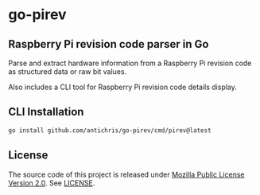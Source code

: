 # go-pirev

## Raspberry Pi revision code parser in Go

Parse and extract hardware information from a Raspberry Pi revision code as structured data or raw bit values.

Also includes a CLI tool for Raspberry Pi revision code details display.

## CLI Installation

```sh
go install github.com/antichris/go-pirev/cmd/pirev@latest
```

## License

The source code of this project is released under [Mozilla Public License Version 2.0][mpl]. See [LICENSE](LICENSE).

[mpl]: https://www.mozilla.org/en-US/MPL/2.0/
	"Mozilla Public License, version 2.0"
